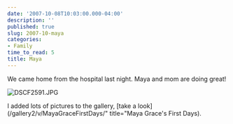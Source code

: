 ```yaml
---
date: '2007-10-08T10:03:00.000-04:00'
description: ''
published: true
slug: 2007-10-maya
categories:
- Family
time_to_read: 5
title: Maya
---
```


We came home from the hospital last night. Maya and mom are doing great!

![DSCF2591.JPG](DSCF2591.JPG)

I added lots of pictures to the gallery, [take a look](/gallery2/v/MayaGraceFirstDays/" title="Maya Grace's First Days).